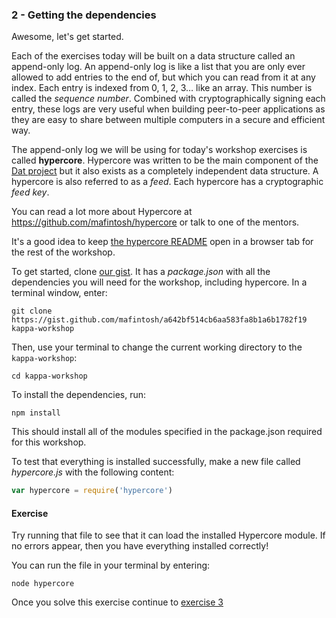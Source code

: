 ### 2 - Getting the dependencies

Awesome, let's get started.

Each of the exercises today will be built on a data structure called an append-only log. An append-only log is like a list that you are only ever allowed to add entries to the end of, but which you can read from it at any index. Each entry is indexed from 0, 1, 2, 3… like an array. This number is called the *sequence number*. Combined with cryptographically signing each entry, these logs are very useful when building peer-to-peer applications as they are easy to share between multiple computers in a secure and efficient way.

The append-only log we will be using for today's workshop exercises is called **hypercore**. Hypercore was written to be the main component of the [Dat project](https://datproject.org) but it also exists as a completely independent data structure. A hypercore is also referred to as a *feed*. Each hypercore has a cryptographic *feed key*.

You can read a lot more about Hypercore at https://github.com/mafintosh/hypercore or talk to one of the mentors.

It's a good idea to keep [the hypercore README](https://github.com/mafintosh/hypercore/blob/master/README.md) open in a browser tab for the rest of the workshop.

To get started, clone [our gist](https://gist.github.com/mafintosh/a642bf514cb6aa583fa8b1a6b1782f19). It has a _package.json_ with all the dependencies you will need for the workshop, including hypercore. In a terminal window, enter:

```
git clone https://gist.github.com/mafintosh/a642bf514cb6aa583fa8b1a6b1782f19 kappa-workshop
```

Then, use your terminal to change the current working directory to the `kappa-workshop`:

```
cd kappa-workshop
```

To install the dependencies, run:

```
npm install
````

This should install all of the modules specified in the package.json required for this workshop.

To test that everything is installed successfully, make a new file called _hypercore.js_ with the following content:

```js
var hypercore = require('hypercore')
```

#### Exercise

Try running that file to see that it can load the installed Hypercore module. If no errors appear, then you have everything installed correctly!

You can run the file in your terminal by entering:

```
node hypercore
```

Once you solve this exercise continue to [exercise 3](03.html)
